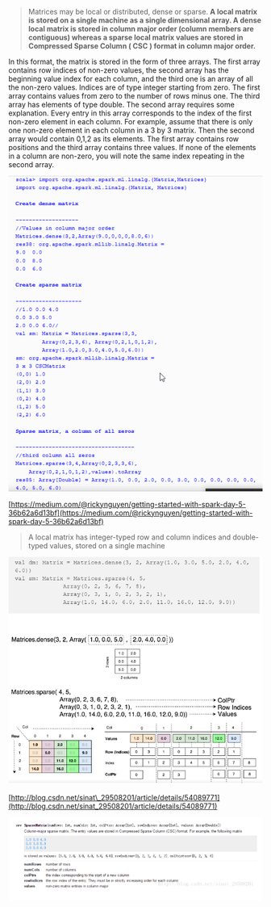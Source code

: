> Matrices may be local or distributed, dense or sparse. **A local matrix is stored on a single machine as a single dimensional array. A dense local matrix is stored in column major order \(column members are contiguous\) whereas a sparse local matrix values are stored in Compressed Sparse Column  \( CSC \) format in column major order.**

In this format, the matrix is stored in the form of three arrays. The first array contains row indices of non-zero values, the second array has the beginning value index for each column, and the third one is an array of all the non-zero values. Indices are of type integer starting from zero. The first array contains values from zero to the number of rows minus one. The third array has elements of type double. The second array requires some explanation. Every entry in this array corresponds to the index of the first non-zero element in each column. For example, assume that there is only one non-zero element in each column in a 3 by 3 matrix. Then the second array would contain 0,1,2 as its elements. The first array contains row positions and the third array contains three values. If none of the elements in a column are non-zero, you will note the same index repeating in the second array.

![](/assets/localMat.png)

[https://medium.com/@rickynguyen/getting-started-with-spark-day-5-36b62a6d13bf](https://medium.com/@rickynguyen/getting-started-with-spark-day-5-36b62a6d13bf)

> A local matrix has integer-typed row and column indices and double-typed values, stored on a single machine

![](/assets/mat.png)

[http://blog.csdn.net/sinat\_29508201/article/details/54089771](http://blog.csdn.net/sinat_29508201/article/details/54089771)



![](/assets/mat5.png)

